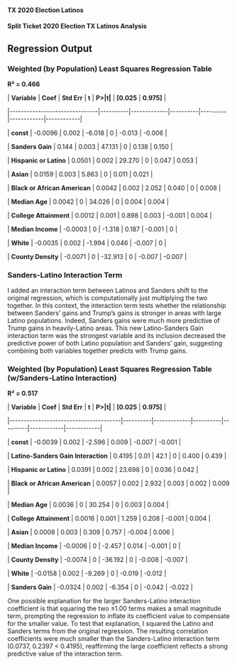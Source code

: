 #### TX 2020 Election Latinos
#### Split Ticket 2020 Election TX Latinos Analysis

## Regression Output

### Weighted (by Population) Least Squares Regression Table
**R² = 0.466**

| **Variable**                  | **Coef** | **Std Err** | **t**    | **P>|t|** | **[0.025** | **0.975]** |

|-------------------------------|----------|-------------|----------|---------|------------|------------|

| **const**                     | -0.0096  | 0.002       | -6.018   | 0       | -0.013     | -0.006     |

| **Sanders Gain**              | 0.144    | 0.003       | 47.131   | 0       | 0.138      | 0.150      |

| **Hispanic or Latino**        | 0.0501   | 0.002       | 29.270   | 0       | 0.047      | 0.053      |

| **Asian**                     | 0.0159   | 0.003       | 5.863    | 0       | 0.011      | 0.021      |

| **Black or African American** | 0.0042   | 0.002       | 2.052    | 0.040   | 0          | 0.008      |

| **Median Age**                | 0.0042   | 0           | 34.026   | 0       | 0.004      | 0.004      |

| **College Attainment**        | 0.0012   | 0.001       | 0.898    | 0.003   | -0.001     | 0.004      |

| **Median Income**             | -0.0003  | 0           | -1.318   | 0.187   | -0.001     | 0          |

| **White**                     | -0.0035  | 0.002       | -1.994   | 0.046   | -0.007     | 0          |

| **County Density**            | -0.0071  | 0           | -32.913  | 0       | -0.007     | -0.007     |

### Sanders-Latino Interaction Term

I added an interaction term between Latinos and Sanders shift to the original regression, which is computationally just multiplying the two together. In this context, the interaction term tests whether the relationship between Sanders’ gains and Trump’s gains is stronger in areas with large Latino populations. Indeed, Sanders gains were much more predictive of Trump gains in heavily-Latino areas. This new Latino-Sanders Gain interaction term was the strongest variable and its inclusion decreased the predictive power of both Latino population and Sanders’ gain, suggesting combining both variables together predicts with Trump gains.

### Weighted (by Population) Least Squares Regression Table (w/Sanders-Latino Interaction)
**R² = 0.517**

| **Variable**                          | **Coef** | **Std Err** | **t**    | **P>|t|** | **[0.025** | **0.975]** |

|---------------------------------------|----------|-------------|----------|---------|------------|------------|

| **const**                             | -0.0039  | 0.002       | -2.596   | 0.009   | -0.007     | -0.001     |

| **Latino-Sanders Gain Interaction**   | 0.4195   | 0.01        | 42.1     | 0       | 0.400      | 0.439      |

| **Hispanic or Latino**                | 0.0391   | 0.002       | 23.698   | 0       | 0.036      | 0.042      |

| **Black or African American**         | 0.0057   | 0.002       | 2.932    | 0.003   | 0.002      | 0.009      |

| **Median Age**                        | 0.0036   | 0           | 30.254   | 0       | 0.003      | 0.004      |

| **College Attainment**                | 0.0016   | 0.001       | 1.259    | 0.208   | -0.001     | 0.004      |

| **Asian**                             | 0.0008   | 0.003       | 0.309    | 0.757   | -0.004     | 0.006      |

| **Median Income**                     | -0.0006  | 0           | -2.457   | 0.014   | -0.001     | 0          |

| **County Density**                    | -0.0074  | 0           | -36.192  | 0       | -0.008     | -0.007     |

| **White**                             | -0.0158  | 0.002       | -9.269   | 0       | -0.019     | -0.012     |

| **Sanders Gain**                      | -0.0324  | 0.002       | -6.354   | 0       | -0.042     | -0.022     |

One possible explanation for the larger Sanders-Latino interaction coefficient is that squaring the two ≤1.00 terms makes a small magnitude term, prompting the regression to inflate its coefficient value to compensate for the smaller value. To test that explanation, I squared the Latino and Sanders terms from the original regression. The resulting correlation coefficients were much smaller than the Sanders-Latino interaction term (0.0737, 0.2397 < 0.4195), reaffirming the large coefficient reflects a strong predictive value of the interaction term.


